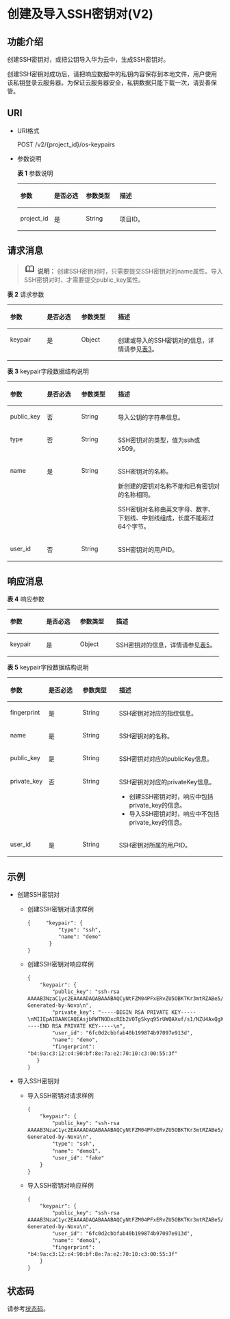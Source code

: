 # 创建及导入SSH密钥对\(V2\)<a name="dew_02_0203"></a>

## 功能介绍<a name="s02716ebaa1b94de5a935108e664aad10"></a>

创建SSH密钥对，或把公钥导入华为云中，生成SSH密钥对。

创建SSH密钥对成功后，请把响应数据中的私钥内容保存到本地文件，用户使用该私钥登录云服务器。为保证云服务器安全，私钥数据只能下载一次，请妥善保管。

## URI<a name="s63dadb0e694d4a49aeea23a7053b94a2"></a>

-   URI格式

    POST /v2/\{project\_id\}/os-keypairs

-   参数说明

    **表 1**  参数说明

    <a name="zh-cn_topic_0020212678_table909717"></a>
    <table><thead align="left"><tr id="zh-cn_topic_0020212678_row9180116"><th class="cellrowborder" valign="top" width="17%" id="mcps1.2.5.1.1"><p id="zh-cn_topic_0020212676_p1591698"><a name="zh-cn_topic_0020212676_p1591698"></a><a name="zh-cn_topic_0020212676_p1591698"></a>参数</p>
    </th>
    <th class="cellrowborder" valign="top" width="16%" id="mcps1.2.5.1.2"><p id="zh-cn_topic_0020212676_p61818739"><a name="zh-cn_topic_0020212676_p61818739"></a><a name="zh-cn_topic_0020212676_p61818739"></a>是否必选</p>
    </th>
    <th class="cellrowborder" valign="top" width="17%" id="mcps1.2.5.1.3"><p id="p334014371274"><a name="p334014371274"></a><a name="p334014371274"></a>参数类型</p>
    </th>
    <th class="cellrowborder" valign="top" width="50%" id="mcps1.2.5.1.4"><p id="zh-cn_topic_0020212676_p41262001"><a name="zh-cn_topic_0020212676_p41262001"></a><a name="zh-cn_topic_0020212676_p41262001"></a>描述</p>
    </th>
    </tr>
    </thead>
    <tbody><tr id="zh-cn_topic_0020212678_row67029240"><td class="cellrowborder" valign="top" width="17%" headers="mcps1.2.5.1.1 "><p id="zh-cn_topic_0020212678_p60659387"><a name="zh-cn_topic_0020212678_p60659387"></a><a name="zh-cn_topic_0020212678_p60659387"></a>project_id</p>
    </td>
    <td class="cellrowborder" valign="top" width="16%" headers="mcps1.2.5.1.2 "><p id="zh-cn_topic_0020212678_p14463294"><a name="zh-cn_topic_0020212678_p14463294"></a><a name="zh-cn_topic_0020212678_p14463294"></a>是</p>
    </td>
    <td class="cellrowborder" valign="top" width="17%" headers="mcps1.2.5.1.3 "><p id="p1944051313285"><a name="p1944051313285"></a><a name="p1944051313285"></a>String</p>
    </td>
    <td class="cellrowborder" valign="top" width="50%" headers="mcps1.2.5.1.4 "><p id="zh-cn_topic_0020212678_p30676137"><a name="zh-cn_topic_0020212678_p30676137"></a><a name="zh-cn_topic_0020212678_p30676137"></a>项目ID。</p>
    </td>
    </tr>
    </tbody>
    </table>

## 请求消息<a name="s59fe797a7e2a4811a7b612618c246f91"></a>

>![](public_sys-resources/icon-note.gif) **说明：** 
>创建SSH密钥对时，只需要提交SSH密钥对的name属性。导入SSH密钥对时，才需要提交public\_key属性。

**表 2**  请求参数

<a name="zh-cn_topic_0020212678_table8287277"></a>
<table><thead align="left"><tr id="zh-cn_topic_0020212678_row6478825"><th class="cellrowborder" valign="top" width="17%" id="mcps1.2.5.1.1"><p id="p1876964963620"><a name="p1876964963620"></a><a name="p1876964963620"></a>参数</p>
</th>
<th class="cellrowborder" valign="top" width="16%" id="mcps1.2.5.1.2"><p id="p1377094912362"><a name="p1377094912362"></a><a name="p1377094912362"></a>是否必选</p>
</th>
<th class="cellrowborder" valign="top" width="17%" id="mcps1.2.5.1.3"><p id="p57701849103612"><a name="p57701849103612"></a><a name="p57701849103612"></a>参数类型</p>
</th>
<th class="cellrowborder" valign="top" width="50%" id="mcps1.2.5.1.4"><p id="p4770154973619"><a name="p4770154973619"></a><a name="p4770154973619"></a>描述</p>
</th>
</tr>
</thead>
<tbody><tr id="zh-cn_topic_0020212678_row20547495"><td class="cellrowborder" valign="top" width="17%" headers="mcps1.2.5.1.1 "><p id="zh-cn_topic_0020212678_p53734436"><a name="zh-cn_topic_0020212678_p53734436"></a><a name="zh-cn_topic_0020212678_p53734436"></a>keypair</p>
</td>
<td class="cellrowborder" valign="top" width="16%" headers="mcps1.2.5.1.2 "><p id="zh-cn_topic_0020212678_p57522049"><a name="zh-cn_topic_0020212678_p57522049"></a><a name="zh-cn_topic_0020212678_p57522049"></a>是</p>
</td>
<td class="cellrowborder" valign="top" width="17%" headers="mcps1.2.5.1.3 "><p id="zh-cn_topic_0020212678_p28774374"><a name="zh-cn_topic_0020212678_p28774374"></a><a name="zh-cn_topic_0020212678_p28774374"></a>Object</p>
</td>
<td class="cellrowborder" valign="top" width="50%" headers="mcps1.2.5.1.4 "><p id="zh-cn_topic_0020212678_p38553569"><a name="zh-cn_topic_0020212678_p38553569"></a><a name="zh-cn_topic_0020212678_p38553569"></a>创建或导入的SSH密钥对的信息，详情请参见<a href="#zh-cn_topic_0020212678_table54046809">表3</a>。</p>
</td>
</tr>
</tbody>
</table>

**表 3**  keypair字段数据结构说明

<a name="zh-cn_topic_0020212678_table54046809"></a>
<table><thead align="left"><tr id="zh-cn_topic_0020212678_row66830726"><th class="cellrowborder" valign="top" width="17%" id="mcps1.2.5.1.1"><p id="p14865165293619"><a name="p14865165293619"></a><a name="p14865165293619"></a>参数</p>
</th>
<th class="cellrowborder" valign="top" width="16%" id="mcps1.2.5.1.2"><p id="p986519524366"><a name="p986519524366"></a><a name="p986519524366"></a>是否必选</p>
</th>
<th class="cellrowborder" valign="top" width="17%" id="mcps1.2.5.1.3"><p id="p5865145213366"><a name="p5865145213366"></a><a name="p5865145213366"></a>参数类型</p>
</th>
<th class="cellrowborder" valign="top" width="50%" id="mcps1.2.5.1.4"><p id="p1186615529369"><a name="p1186615529369"></a><a name="p1186615529369"></a>描述</p>
</th>
</tr>
</thead>
<tbody><tr id="zh-cn_topic_0020212678_row4961980"><td class="cellrowborder" valign="top" width="17%" headers="mcps1.2.5.1.1 "><p id="zh-cn_topic_0020212678_p66376082"><a name="zh-cn_topic_0020212678_p66376082"></a><a name="zh-cn_topic_0020212678_p66376082"></a>public_key</p>
</td>
<td class="cellrowborder" valign="top" width="16%" headers="mcps1.2.5.1.2 "><p id="zh-cn_topic_0020212678_p7753598"><a name="zh-cn_topic_0020212678_p7753598"></a><a name="zh-cn_topic_0020212678_p7753598"></a>否</p>
</td>
<td class="cellrowborder" valign="top" width="17%" headers="mcps1.2.5.1.3 "><p id="zh-cn_topic_0020212678_p24061669"><a name="zh-cn_topic_0020212678_p24061669"></a><a name="zh-cn_topic_0020212678_p24061669"></a>String</p>
</td>
<td class="cellrowborder" valign="top" width="50%" headers="mcps1.2.5.1.4 "><p id="aa7cbf58553c34a1bb1394f488a812361"><a name="aa7cbf58553c34a1bb1394f488a812361"></a><a name="aa7cbf58553c34a1bb1394f488a812361"></a>导入公钥的字符串信息。</p>
</td>
</tr>
<tr id="rb64458482ea34fba8256588268b8f61a"><td class="cellrowborder" valign="top" width="17%" headers="mcps1.2.5.1.1 "><p id="zh-cn_topic_0020212678_p920333685015"><a name="zh-cn_topic_0020212678_p920333685015"></a><a name="zh-cn_topic_0020212678_p920333685015"></a>type</p>
</td>
<td class="cellrowborder" valign="top" width="16%" headers="mcps1.2.5.1.2 "><p id="aaf065d906ee04d49824ea3398b2e9066"><a name="aaf065d906ee04d49824ea3398b2e9066"></a><a name="aaf065d906ee04d49824ea3398b2e9066"></a>否</p>
</td>
<td class="cellrowborder" valign="top" width="17%" headers="mcps1.2.5.1.3 "><p id="adc06933fad264f229641cd343e894d87"><a name="adc06933fad264f229641cd343e894d87"></a><a name="adc06933fad264f229641cd343e894d87"></a>String</p>
</td>
<td class="cellrowborder" valign="top" width="50%" headers="mcps1.2.5.1.4 "><p id="aac79ef19bcec450e82d413e80acaa1fe"><a name="aac79ef19bcec450e82d413e80acaa1fe"></a><a name="aac79ef19bcec450e82d413e80acaa1fe"></a>SSH密钥对的类型，值为ssh或x509。</p>
</td>
</tr>
<tr id="zh-cn_topic_0020212678_row28567114"><td class="cellrowborder" valign="top" width="17%" headers="mcps1.2.5.1.1 "><p id="zh-cn_topic_0020212678_p32234903"><a name="zh-cn_topic_0020212678_p32234903"></a><a name="zh-cn_topic_0020212678_p32234903"></a>name</p>
</td>
<td class="cellrowborder" valign="top" width="16%" headers="mcps1.2.5.1.2 "><p id="zh-cn_topic_0020212678_p60890369"><a name="zh-cn_topic_0020212678_p60890369"></a><a name="zh-cn_topic_0020212678_p60890369"></a>是</p>
</td>
<td class="cellrowborder" valign="top" width="17%" headers="mcps1.2.5.1.3 "><p id="zh-cn_topic_0020212678_p33172847"><a name="zh-cn_topic_0020212678_p33172847"></a><a name="zh-cn_topic_0020212678_p33172847"></a>String</p>
</td>
<td class="cellrowborder" valign="top" width="50%" headers="mcps1.2.5.1.4 "><p id="zh-cn_topic_0020212678_p23814811"><a name="zh-cn_topic_0020212678_p23814811"></a><a name="zh-cn_topic_0020212678_p23814811"></a>SSH密钥对的名称。</p>
<p id="aaf6c29e7a36d445a8fba1ef700b79f6c"><a name="aaf6c29e7a36d445a8fba1ef700b79f6c"></a><a name="aaf6c29e7a36d445a8fba1ef700b79f6c"></a>新创建的密钥对名称不能和已有密钥对的名称相同。</p>
<p id="p12841442173714"><a name="p12841442173714"></a><a name="p12841442173714"></a>SSH密钥对名称由英文字母、数字、下划线、中划线组成，长度不能超过64个字节。</p>
</td>
</tr>
<tr id="rb2819f0a6e3f4a068d9bce82febf3b69"><td class="cellrowborder" valign="top" width="17%" headers="mcps1.2.5.1.1 "><p id="a55783aa2618640a2a2ad618854f25630"><a name="a55783aa2618640a2a2ad618854f25630"></a><a name="a55783aa2618640a2a2ad618854f25630"></a>user_id</p>
</td>
<td class="cellrowborder" valign="top" width="16%" headers="mcps1.2.5.1.2 "><p id="zh-cn_topic_0020212678_p167344512420"><a name="zh-cn_topic_0020212678_p167344512420"></a><a name="zh-cn_topic_0020212678_p167344512420"></a>否</p>
</td>
<td class="cellrowborder" valign="top" width="17%" headers="mcps1.2.5.1.3 "><p id="a0de5de4149bd46eebad74ceed05edde9"><a name="a0de5de4149bd46eebad74ceed05edde9"></a><a name="a0de5de4149bd46eebad74ceed05edde9"></a>String</p>
</td>
<td class="cellrowborder" valign="top" width="50%" headers="mcps1.2.5.1.4 "><p id="af90ee0d2badc4df5b22cc1a094d5e533"><a name="af90ee0d2badc4df5b22cc1a094d5e533"></a><a name="af90ee0d2badc4df5b22cc1a094d5e533"></a>SSH密钥对的用户ID。</p>
</td>
</tr>
</tbody>
</table>

## 响应消息<a name="s0476b99ce1154332bfabc5a0e7cc839c"></a>

**表 4**  响应参数

<a name="zh-cn_topic_0020212678_table51598880"></a>
<table><thead align="left"><tr id="zh-cn_topic_0020212678_row44903457"><th class="cellrowborder" valign="top" width="17%" id="mcps1.2.5.1.1"><p id="p470365593616"><a name="p470365593616"></a><a name="p470365593616"></a>参数</p>
</th>
<th class="cellrowborder" valign="top" width="16%" id="mcps1.2.5.1.2"><p id="p37039558368"><a name="p37039558368"></a><a name="p37039558368"></a>是否必选</p>
</th>
<th class="cellrowborder" valign="top" width="17%" id="mcps1.2.5.1.3"><p id="p18703125563618"><a name="p18703125563618"></a><a name="p18703125563618"></a>参数类型</p>
</th>
<th class="cellrowborder" valign="top" width="50%" id="mcps1.2.5.1.4"><p id="p87031755193617"><a name="p87031755193617"></a><a name="p87031755193617"></a>描述</p>
</th>
</tr>
</thead>
<tbody><tr id="zh-cn_topic_0020212678_row23474126"><td class="cellrowborder" valign="top" width="17%" headers="mcps1.2.5.1.1 "><p id="zh-cn_topic_0020212678_p22356031"><a name="zh-cn_topic_0020212678_p22356031"></a><a name="zh-cn_topic_0020212678_p22356031"></a>keypair</p>
</td>
<td class="cellrowborder" valign="top" width="16%" headers="mcps1.2.5.1.2 "><p id="p1376152012815"><a name="p1376152012815"></a><a name="p1376152012815"></a>是</p>
</td>
<td class="cellrowborder" valign="top" width="17%" headers="mcps1.2.5.1.3 "><p id="p1682815315255"><a name="p1682815315255"></a><a name="p1682815315255"></a>Object</p>
</td>
<td class="cellrowborder" valign="top" width="50%" headers="mcps1.2.5.1.4 "><p id="zh-cn_topic_0020212678_p30540622"><a name="zh-cn_topic_0020212678_p30540622"></a><a name="zh-cn_topic_0020212678_p30540622"></a>SSH密钥对的信息，详情请参见<a href="#zh-cn_topic_0020212678_table51079899">表5</a>。</p>
</td>
</tr>
</tbody>
</table>

**表 5**  keypair字段数据结构说明

<a name="zh-cn_topic_0020212678_table51079899"></a>
<table><thead align="left"><tr id="zh-cn_topic_0020212678_row66208776"><th class="cellrowborder" valign="top" width="17%" id="mcps1.2.5.1.1"><p id="p1553445813362"><a name="p1553445813362"></a><a name="p1553445813362"></a>参数</p>
</th>
<th class="cellrowborder" valign="top" width="16%" id="mcps1.2.5.1.2"><p id="p20534165816362"><a name="p20534165816362"></a><a name="p20534165816362"></a>是否必选</p>
</th>
<th class="cellrowborder" valign="top" width="17%" id="mcps1.2.5.1.3"><p id="p253518581362"><a name="p253518581362"></a><a name="p253518581362"></a>参数类型</p>
</th>
<th class="cellrowborder" valign="top" width="50%" id="mcps1.2.5.1.4"><p id="p185359582362"><a name="p185359582362"></a><a name="p185359582362"></a>描述</p>
</th>
</tr>
</thead>
<tbody><tr id="zh-cn_topic_0020212678_row27729526"><td class="cellrowborder" valign="top" width="17%" headers="mcps1.2.5.1.1 "><p id="zh-cn_topic_0020212678_p31499108"><a name="zh-cn_topic_0020212678_p31499108"></a><a name="zh-cn_topic_0020212678_p31499108"></a>fingerprint</p>
</td>
<td class="cellrowborder" valign="top" width="16%" headers="mcps1.2.5.1.2 "><p id="p1040010235289"><a name="p1040010235289"></a><a name="p1040010235289"></a>是</p>
</td>
<td class="cellrowborder" valign="top" width="17%" headers="mcps1.2.5.1.3 "><p id="zh-cn_topic_0020212678_p37455857"><a name="zh-cn_topic_0020212678_p37455857"></a><a name="zh-cn_topic_0020212678_p37455857"></a>String</p>
</td>
<td class="cellrowborder" valign="top" width="50%" headers="mcps1.2.5.1.4 "><p id="zh-cn_topic_0020212678_p59121255"><a name="zh-cn_topic_0020212678_p59121255"></a><a name="zh-cn_topic_0020212678_p59121255"></a>SSH密钥对对应的指纹信息。</p>
</td>
</tr>
<tr id="zh-cn_topic_0020212678_row62329248"><td class="cellrowborder" valign="top" width="17%" headers="mcps1.2.5.1.1 "><p id="zh-cn_topic_0020212678_p15504345"><a name="zh-cn_topic_0020212678_p15504345"></a><a name="zh-cn_topic_0020212678_p15504345"></a>name</p>
</td>
<td class="cellrowborder" valign="top" width="16%" headers="mcps1.2.5.1.2 "><p id="p2040072392815"><a name="p2040072392815"></a><a name="p2040072392815"></a>是</p>
</td>
<td class="cellrowborder" valign="top" width="17%" headers="mcps1.2.5.1.3 "><p id="zh-cn_topic_0020212678_p54079315"><a name="zh-cn_topic_0020212678_p54079315"></a><a name="zh-cn_topic_0020212678_p54079315"></a>String</p>
</td>
<td class="cellrowborder" valign="top" width="50%" headers="mcps1.2.5.1.4 "><p id="zh-cn_topic_0020212678_p30917775"><a name="zh-cn_topic_0020212678_p30917775"></a><a name="zh-cn_topic_0020212678_p30917775"></a>SSH密钥对的名称。</p>
</td>
</tr>
<tr id="zh-cn_topic_0020212678_row9824527"><td class="cellrowborder" valign="top" width="17%" headers="mcps1.2.5.1.1 "><p id="zh-cn_topic_0020212678_p57589242"><a name="zh-cn_topic_0020212678_p57589242"></a><a name="zh-cn_topic_0020212678_p57589242"></a>public_key</p>
</td>
<td class="cellrowborder" valign="top" width="16%" headers="mcps1.2.5.1.2 "><p id="p124001123142815"><a name="p124001123142815"></a><a name="p124001123142815"></a>是</p>
</td>
<td class="cellrowborder" valign="top" width="17%" headers="mcps1.2.5.1.3 "><p id="zh-cn_topic_0020212678_p20116657"><a name="zh-cn_topic_0020212678_p20116657"></a><a name="zh-cn_topic_0020212678_p20116657"></a>String</p>
</td>
<td class="cellrowborder" valign="top" width="50%" headers="mcps1.2.5.1.4 "><p id="zh-cn_topic_0020212678_p35311297"><a name="zh-cn_topic_0020212678_p35311297"></a><a name="zh-cn_topic_0020212678_p35311297"></a>SSH密钥对对应的publicKey信息。</p>
</td>
</tr>
<tr id="r6dc39ac44c8c41ab8d79778b4848dc06"><td class="cellrowborder" valign="top" width="17%" headers="mcps1.2.5.1.1 "><p id="a753827ce853b445fb144d9046e61e8d2"><a name="a753827ce853b445fb144d9046e61e8d2"></a><a name="a753827ce853b445fb144d9046e61e8d2"></a>private_key</p>
</td>
<td class="cellrowborder" valign="top" width="16%" headers="mcps1.2.5.1.2 "><p id="p12400423162812"><a name="p12400423162812"></a><a name="p12400423162812"></a>否</p>
</td>
<td class="cellrowborder" valign="top" width="17%" headers="mcps1.2.5.1.3 "><p id="a1691134145724a41a26fd126cb9b3abe"><a name="a1691134145724a41a26fd126cb9b3abe"></a><a name="a1691134145724a41a26fd126cb9b3abe"></a>String</p>
</td>
<td class="cellrowborder" valign="top" width="50%" headers="mcps1.2.5.1.4 "><p id="aaf44c1f3cdd64aa989b6086292b68ac5"><a name="aaf44c1f3cdd64aa989b6086292b68ac5"></a><a name="aaf44c1f3cdd64aa989b6086292b68ac5"></a>SSH密钥对对应的privateKey信息。</p>
<a name="ue7736e57e6a9425fb14bfeb35458d607"></a><a name="ue7736e57e6a9425fb14bfeb35458d607"></a><ul id="ue7736e57e6a9425fb14bfeb35458d607"><li>创建SSH密钥对时，响应中包括private_key的信息。</li><li>导入SSH密钥对时，响应中不包括private_key的信息。</li></ul>
</td>
</tr>
<tr id="zh-cn_topic_0020212678_row49366219"><td class="cellrowborder" valign="top" width="17%" headers="mcps1.2.5.1.1 "><p id="zh-cn_topic_0020212678_p39240784"><a name="zh-cn_topic_0020212678_p39240784"></a><a name="zh-cn_topic_0020212678_p39240784"></a>user_id</p>
</td>
<td class="cellrowborder" valign="top" width="16%" headers="mcps1.2.5.1.2 "><p id="p84001523202813"><a name="p84001523202813"></a><a name="p84001523202813"></a>是</p>
</td>
<td class="cellrowborder" valign="top" width="17%" headers="mcps1.2.5.1.3 "><p id="zh-cn_topic_0020212678_p29185940"><a name="zh-cn_topic_0020212678_p29185940"></a><a name="zh-cn_topic_0020212678_p29185940"></a>String</p>
</td>
<td class="cellrowborder" valign="top" width="50%" headers="mcps1.2.5.1.4 "><p id="zh-cn_topic_0020212678_p3041091"><a name="zh-cn_topic_0020212678_p3041091"></a><a name="zh-cn_topic_0020212678_p3041091"></a>SSH密钥对所属的用户ID。</p>
</td>
</tr>
</tbody>
</table>

## 示例<a name="section243211314616"></a>

-   创建SSH密钥对
    -   创建SSH密钥对请求样例

        ```
        {     "keypair": {             
                  "type": "ssh",           
                  "name": "demo"              
               }
        }
        ```

    -   创建SSH密钥对响应样例

        ```
        {
            "keypair": {
                "public_key": "ssh-rsa AAAAB3NzaC1yc2EAAAADAQABAAABAQCyNtFZM04PFxERvZU5OBKTKr3mtRZABe5/+zX81lTgDFCBfq6OXia47M4qXOa3ciBEKKZF+fMfs8U2UNB9aK1R/uORsoEFtxSgZnWG6p4Ct1vnrqwDD934VaDFPEn+h3JeAfvTB+Ag1YQ9zh9uYyE9Z3qZcC9+Ui93BDGdBtQeav4odxdwXcr2mT2jJV0nsocV0O4UcKM8BaIm8eqbcroZEkyxqT3mUoSbmGx1hrngjBsP1ufgwJ6D85LFGQC1SjIOLvsR9i6v41BaLF8/kygvKOh2HlNVSMx38g52sTqoQ/xb3f8vR1VDXliAuD0frrG2Fy5wK4rOAnjuX9nh0bC9 Generated-by-Nova\n",
                "private_key": "-----BEGIN RSA PRIVATE KEY-----\nMIIEpAIBAAKCAQEAsjbRWTNODxcREb2VOTgSkyq95rUWQAXuf/s1/NZU4AxQgX6u\njl4muOzOKlzmt3IgRCimRfnzH7PFNlDQfWitUf7jkbKBBbcUoGZ1huqeArdb566s\nAw/d+FWgxTxJ/odyXgH70wfgINWEPc4fbmMhPWd6mXAvflIvdwQxnQbUHmr+KHcX\ncF3K9pk9oyVdJ7KHFdDuFHCjPAWiJvHqm3K6GRJMsak95lKEm5hsdYa54IwbD9bn\n4MCeg/OSxRkAtUoyDi77EfYur+NQWixfP5MoLyjodh5TVUjMd/IOdrE6qEP8W93/\nL0dVQ15YgLg9H66xthcucCuKzgJ47l/Z4dGwvQIDAQABAoIBAQCdTjXL/rVQLJQs\njKNDNnNu47NsCTvyl0nGPf+Rhb61ZSlKpH9/uyuC38O7MPWVx28jup3J9q7btNrG\n7t6ZU+RpFAvbdyzb1pamXsoupLmEvESrZEsBCOhtY2fdsTG/Md+Ji0a1J6Z2VQG9\nbEviLC4S/VwCRDwnzHOJInKIoJZroZv6SdK+KonQBS0Rq9bZrlvtBUUhaSGjBcJx\nmWKO78ikNOXP/5Yl92SAw2vOYWhZdMZQrkp1EUFMG18Akuj+jC9QKXXfsLYYfzsQ\nIGgpRdf6zYIV84QVMZ7NhQABM5DNmQfxrSIUSdbvOzOJzmShp41tH3sn9d+XS+bS\nLIoyuaQhAoGBAN7tpwgkcKddKI/Lp/CPqjkxP6lfO+xHEXjtnZd1Y//BavPSgq4v\nWuFHgx1sPQK49KcSLZfF6UxkPw0KHBc5R9RkfYBAIdGNwENF2xyoYLLdnUtF4hRq\n1q2DC3oklBZibH2tc6+hQ2aCWSeMvQbIvxTYV70EFzwR5f4O5LIskCm/AoGBAMyn\nA7DOQdvcf4aexSYL4kGp70ERMOCtwr/d+O5RswARoyAQOxp4a7/TyFuGjnlT//bR\nEYacXV1AieIdeJF3PgeUIR1QnUlNYD9Rufs14fs+5idQ7Evn1gvXv0HpBYTY7wNu\nWTrWbsznY0fNIrGT4bQR6QpdvIuR5TBJf6HIAKyDAoGAFhKf3D2HbfraXkqC6V3A\nNAN9Uy7bxwxOXZPha7Ky4QrspRGt4MNNk0q6X7ps3A0mJDi3jPSKoga2+3qJx37j\nbtM4Xe97qb0IUWDkThUZ5fvtbBuSRAVEFlAIXeKrSwAZz+PRtY0ZGFhFrZXQzZAo\n4058eXmjN05qYFpnKIEjEQ8CgYEAwELzW6oaAzR+dfk428p0UB4W0HkXAy0a9efS\nUgpc8Oag6qF09SRGjdunshySQvegU78MCPtjVxUntE7dk0OD+di213SBn3jawAHG\niHORjtkDndIPfCwcUdnpK0GAVtL6kK2dlIIZa9TB15WnT07Pzry4w21WkYSJ3Thf\neJyNzYMCgYA8OvpKMdaEXFeNZWHDE1Q2VmpxvP/D6u6s4SBuyy8eac1qqku/s7zc\nsuFd/o9wbBgzsf4eN8tNJ4bxrArRXvf9WyH7xd4PE3DvVJnz5S+8Nqj2Z0KCAqPD\nibDbFxBYHcMIdwC2JBGQZIXpkST2jG9wZho5KghX4yiHSOPr2V25/g==\n-----END RSA PRIVATE KEY-----\n",
                "user_id": "6fc0d2cbbfab40b199874b97097e913d",
                "name": "demo",
                "fingerprint": "b4:9a:c3:12:c4:90:bf:8e:7a:e2:70:10:c3:00:55:3f"
           }
        }
        ```

-   导入SSH密钥对
    -   导入SSH密钥对请求样例

        ```
        {
            "keypair": {
                "public_key": "ssh-rsa AAAAB3NzaC1yc2EAAAADAQABAAABAQCyNtFZM04PFxERvZU5OBKTKr3mtRZABe5/+zX81lTgDFCBfq6OXia47M4qXOa3ciBEKKZF+fMfs8U2UNB9aK1R/uORsoEFtxSgZnWG6p4Ct1vnrqwDD934VaDFPEn+h3JeAfvTB+Ag1YQ9zh9uYyE9Z3qZcC9+Ui93BDGdBtQeav4odxdwXcr2mT2jJV0nsocV0O4UcKM8BaIm8eqbcroZEkyxqT3mUoSbmGx1hrngjBsP1ufgwJ6D85LFGQC1SjIOLvsR9i6v41BaLF8/kygvKOh2HlNVSMx38g52sTqoQ/xb3f8vR1VDXliAuD0frrG2Fy5wK4rOAnjuX9nh0bC9 Generated-by-Nova\n",
                "type": "ssh",
                "name": "demo1"，
                "user_id": "fake"
            }
        }
        ```

    -   导入SSH密钥对响应样例

        ```
        {
            "keypair": {
                "public_key": "ssh-rsa AAAAB3NzaC1yc2EAAAADAQABAAABAQCyNtFZM04PFxERvZU5OBKTKr3mtRZABe5/+zX81lTgDFCBfq6OXia47M4qXOa3ciBEKKZF+fMfs8U2UNB9aK1R/uORsoEFtxSgZnWG6p4Ct1vnrqwDD934VaDFPEn+h3JeAfvTB+Ag1YQ9zh9uYyE9Z3qZcC9+Ui93BDGdBtQeav4odxdwXcr2mT2jJV0nsocV0O4UcKM8BaIm8eqbcroZEkyxqT3mUoSbmGx1hrngjBsP1ufgwJ6D85LFGQC1SjIOLvsR9i6v41BaLF8/kygvKOh2HlNVSMx38g52sTqoQ/xb3f8vR1VDXliAuD0frrG2Fy5wK4rOAnjuX9nh0bC9 Generated-by-Nova\n",
                "user_id": "6fc0d2cbbfab40b199874b97097e913d",
                "name": "demo1",
                "fingerprint": "b4:9a:c3:12:c4:90:bf:8e:7a:e2:70:10:c3:00:55:3f"
            }
        }
        ```

## 状态码<a name="s5d8cc52233f84ca9ad1f774ec90fa861"></a>

请参考[状态码](状态码.md)。

